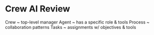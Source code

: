 # Crew AI Review

Crew ~ top-level manager
Agent ~ has a specific role & tools
Process ~ collaboration patterns
Tasks ~ assignments w/ objectives & tools


